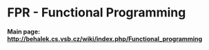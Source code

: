 # FPR - Functional Programming

**Main page: http://behalek.cs.vsb.cz/wiki/index.php/Functional_programming**
